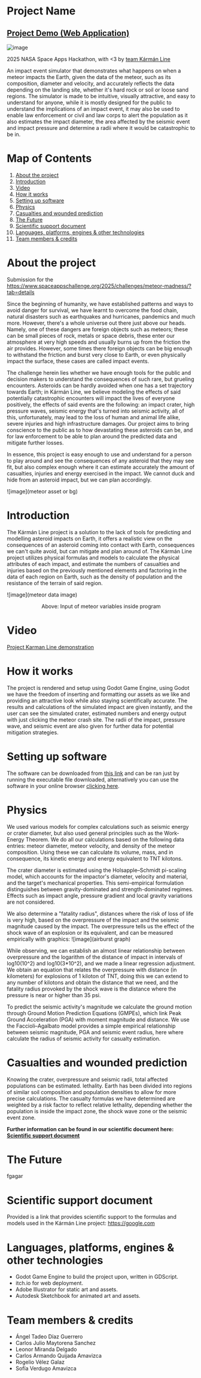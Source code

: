 # Project Name
## [Project Demo (Web Application)](https://pugzzzf.itch.io/space-monkey)
![image](link)

2025 NASA Space Apps Hackathon, with <3 by [team  Kármán Line](https://www.spaceappschallenge.org/2025/find-a-team/karman-line/)

An impact event simulator that demonstrates what happens on when a meteor impacts the Earth, given the data of the meteor, such as its composition, diameter and velocity, and accurately reflects the data depending on the landing site, whether it's hard rock or soil or loose sand regions. The simulator is made to be intuitive, visually attractive, and easy to understand for anyone, while it is mostly designed for the public to understand the implications of an impact event, it may also be used to enable law enforcement or civil and law corps to alert the population as it also estimates the impact diameter, the area affected by the seismic event and impact pressure and determine a radii where it would be catastrophic to be in.

# Map of Contents

1. [About the project](#about-the-project)
2. [Introduction](#introduction)
3. [Video](#video)
4. [How it works](#how-it-works)
5. [Setting up software](#setting-up-software)
6. [Physics](#physics)
7. [Casualties and wounded prediction](#casualties-and-wounded-prediction)
8. [The Future](#the-future)
9. [Scientific support document](#scientific-support-document)
10. [Languages, platforms, engines & other technologies](#languages,-platforms,-engines-&-other-technologies)
11. [Team members & credits](#team-members-&-credits)

# About the project

Submission for the https://www.spaceappschallenge.org/2025/challenges/meteor-madness/?tab=details

Since the beginning of humanity, we have established patterns and ways to avoid danger for survival, we have learnt to overcome the food chain, natural disasters such as earthquakes and hurricanes, pandemics and much more. However, there's a whole universe out there just above our heads. Namely, one of these dangers are foreign objects such as meteors; these can be small pieces of rock, metals or space debris, these enter our atmosphere at very high speeds and usually burns up from the friction the air provides. However, some times there foreign objects can be big enough to withstand the friction and burst very close to Earth, or even physically impact the surface, these cases are called impact events.

The challenge herein lies whether we have enough tools for the public and decision makers to understand the consequences of such rare, but grueling encounters. Asteroids can be hardly avoided when one has a set trajectory towards Earth; in Kármán Line, we believe modeling the effects of said potentially catastrophic encounters will impact the lives of everyone positively, the effects of said events are the following: an impact crater, high pressure waves, seismic energy that's turned into seismic activity, all of this, unfortunately, may lead to the loss of human and animal life alike, severe injuries and high infrastructure damages. Our project aims to bring conscience to the public as to how devastating these asteroids can be, and for law enforcement to be able to plan around the predicted data and mitigate further losses.

In essence, this project is easy enough to use and understand for a person to play around and see the consequences of any asteroid that they may see fit, but also complex enough where it can estimate accurately the amount of casualties, injuries and energy exercised in the impact. We cannot duck and hide from an asteroid impact, but we can plan accordingly.

![image](meteor asset or bg)

# Introduction

The Kármán Line project is a solution to the lack of tools for predicting and modelling asteroid impacts on Earth, it offers a realistic view on the consequences of an asteroid coming into contact with Earth, consequences we can't quite avoid, but can mitigate and plan around of. The Kármán Line project utilizes physical formulas and models to calculate the physical attributes of each impact, and estimate the numbers of casualties and injuries based on the previously mentioned elements and factoring in the data of each region on Earth, such as the density of population and the resistance of the terrain of said region.

![image](meteor data image)
<p style="text-align: center;">Above: Input of meteor variables inside program</p>

# Video
[Project Karman Line demonstration](https://www.youtube.com)

# How it works
The project is rendered and setup using Godot Game Engine, using Godot we have the freedom of inserting and formatting our assets as we like and providing an attractive look while also staying scientifically accurate. The results and calculations of the simulated impact are given instantly, and the user can see the simulated crater, estimated numbers and energy output with just clicking the meteor crash site. The radii of the impact, pressure wave, and seismic event are also given for further data for potential mitigation strategies.

# Setting up software

The software can be downloaded from [this link](https://github.com) and can be ran just by running the executable file downloaded, alternatively you can use the software in your online browser [clicking here](https://itch.io).

# Physics

We used various models for complex calculations such as seismic energy or crater diameter, but also used general principles such as the Work-Energy Theorem. We do all our calculations based on the following data entries: meteor diameter, meteor velocity, and density of the meteor composition. Using these we can calculate its volume, mass, and in consequence, its kinetic energy and energy equivalent to TNT kilotons.

The crater diameter is estimated using the Holsapple–Schmidt pi-scaling model, which accounts for the impactor's diameter, velocity and material, and the target's mechanical properties. This semi-empirical formulation distinguishes between gravity-dominated and strength-dominated regimes. Effects such as impact angle, pressure gradient and local gravity variations are not considered. 


We also determine a "fatality radius", distances where the risk of loss of life is very high, based on the overpressure of the impact and the seismic magnitude caused by the impact. The overpressure tells us the effect of the shock wave of an explosion or its equivalent, and can be measured empirically with graphics:
![image](airburst graph)

While observing, we can establish an almost linear relationship between overpressure and the logarithm of the distance of impact in intervals of log10(10^2) and log10(3*10^2), and we made a linear regression adjustment. We obtain an equation that relates the overpressure with distance (in kilometers) for explosions of 1 kiloton of TNT, doing this we can extend to any number of kilotons and obtain the distance that we need, and the fatality radius provoked by the shock wave is the distance where the pressure is near or higher than 35 psi.

To predict the seismic activity's magnitude we calculate the ground motion through Ground Motion Prediction Equations (GMPEs), which link Peak Ground Acceleration (PGA) with moment magnitude and distance. We use the Faccioli–Agalbato model provides a simple empirical relationship between seismic magnitude, PGA and seismic event radius, here where calculate the radius of seismic activity for casualty estimation.

# Casualties and wounded prediction

Knowing the crater, overpressure and seismic radii, total affected populations can be estimated. lethality. Earth has been divided into regions of similar soil composition and population densities to allow for more precise calculations.
The casualty formulas we have determined are weighted by a risk factor to reflect relative lethality, depending whether the population is inside the impact zone, the shock wave zone or the seismic event zone.

**Further information can be found in our scientific document here: [Scientific support document](#scientific-support-document)**

# The Future

fgagar

# Scientific support document

Provided is a link that provides scientific support to the formulas and models used in the Kármán Line project: https://google.com

# Languages, platforms, engines & other technologies

- Godot Game Engine to build the project upon, written in GDScript.
- itch.io for web deployment.
- Adobe Illustrator for static art and assets.
- Autodesk Sketchbook for animated art and assets.

# Team members & credits

- Ángel Tadeo Díaz Guerrero
- Carlos Julio Maytorena Sanchez
- Leonor Miranda Delgado
- Carlos Armando Quijada Amavizca
- Rogelio Vélez Galaz
- Sofía Verdugo Amavizca 
